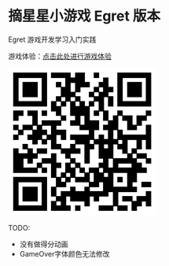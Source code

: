 # 摘星星小游戏 Egret 版本

Egret 游戏开发学习入门实践

游戏体验：[点击此处进行游戏体验](https://zhoushaofei.github.io/pickstar_egret/)

![image](qrcode.png)

TODO:
- 没有做得分动画
- GameOver字体颜色无法修改
